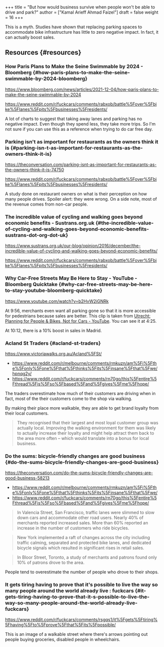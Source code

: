 +++
title = "But how would business survive when people won't be able to drive and park?"
author = ["Kamal Arieff Ahmad Faizel"]
draft = false
weight = 16
+++

This is a myth. Studies have shown that replacing parking spaces to accommodate bike infrastructure has little to zero negative impact. In fact, it can actually boost sales.


## Resources {#resources}


### How Paris Plans to Make the Seine Swimmable by 2024 - Bloomberg {#how-paris-plans-to-make-the-seine-swimmable-by-2024-bloomberg}

<https://www.bloomberg.com/news/articles/2021-12-04/how-paris-plans-to-make-the-seine-swimmable-by-2024>

<https://www.reddit.com/r/fuckcars/comments/rabxob/battle%5Fover%5Fbike%5Flanes%5Fpits%5Fbusinesses%5Fresidents/>

A lot of charts to suggest that taking away lanes and parking has no negative impact. Even though they spend less, they take more trips. So I'm not sure if you can use this as a reference when trying to do car free day.


### Parking isn't as important for restaurants as the owners think it is {#parking-isn-t-as-important-for-restaurants-as-the-owners-think-it-is}

<https://theconversation.com/parking-isnt-as-important-for-restaurants-as-the-owners-think-it-is-74750>

<https://www.reddit.com/r/fuckcars/comments/rabxob/battle%5Fover%5Fbike%5Flanes%5Fpits%5Fbusinesses%5Fresidents/>

A study done on restaurant owners on what is their perception on how many people drives. Spoiler alert: they were wrong. On a side note, most of the revenue comes from non-car people.


### The incredible value of cycling and walking goes beyond economic benefits - Sustrans.org.uk {#the-incredible-value-of-cycling-and-walking-goes-beyond-economic-benefits-sustrans-dot-org-dot-uk}

<https://www.sustrans.org.uk/our-blog/opinion/2016/december/the-incredible-value-of-cycling-and-walking-goes-beyond-economic-benefits/>

<https://www.reddit.com/r/fuckcars/comments/rabxob/battle%5Fover%5Fbike%5Flanes%5Fpits%5Fbusinesses%5Fresidents/>


### Why Car-Free Streets May Be Here to Stay - YouTube - Bloomberg Quicktake {#why-car-free-streets-may-be-here-to-stay-youtube-bloomberg-quicktake}

<https://www.youtube.com/watch?v=b2HvW2iGNRk>

At 9:56, merchants even want all parking gone so that it is more accessible for pedestrians because sales are better. This clip is taken from [Utrecht: Planning for People & Bikes, Not for Cars - YouTube](https://www.youtube.com/watch?v=Boi0XEm9-4E). You can see it at 4:25.

At 10:12, there is a 10% boost in sales in Madrid.


### Acland St Traders {#acland-st-traders}

<https://www.victoriawalks.org.au/Acland%5FSt/>

-   <https://www.reddit.com/r/melbourne/comments/rmkuzn/am%5Fi%5Fthe%5Fonly%5Fone%5Fthat%5Fthinks%5Fits%5Finsane%5Fthat%5Fwe/hpnqg2y/>
-   <https://www.reddit.com/r/fuckcars/comments/rn70go/this%5Fentire%5Fthread%5Fis%5Fso%5Fbased%5Fand%5Fgives%5Fme%5Fhope/>

The traders overestimate how much of their customers are driving when in fact, most of the their customers come to the shop via walking.

By making their place more walkable, they are able to get brand loyalty from their local customers.

> They recognised that their largest and most loyal customer group was actually local. Improving the walking environment for them was likely to actually increase their loyalty and might help attract them back to the area more often – which would translate into a bonus for local business.


### Do the sums: bicycle-friendly changes are good business {#do-the-sums-bicycle-friendly-changes-are-good-business}

<https://theconversation.com/do-the-sums-bicycle-friendly-changes-are-good-business-58213>

-   <https://www.reddit.com/r/melbourne/comments/rmkuzn/am%5Fi%5Fthe%5Fonly%5Fone%5Fthat%5Fthinks%5Fits%5Finsane%5Fthat%5Fwe/>
-   <https://www.reddit.com/r/fuckcars/comments/rn70go/this%5Fentire%5Fthread%5Fis%5Fso%5Fbased%5Fand%5Fgives%5Fme%5Fhope/>

> In Valencia Street, San Francisco, traffic lanes were slimmed to slow down cars and accommodate other road users. Nearly 40% of merchants reported increased sales. More than 60% reported an increase in the number of customers who ride bicycles.

<!--quoteend-->

> New York implemented a raft of changes across the city including traffic calming, separated and protected bike lanes, and dedicated bicycle signals which resulted in significant rises in retail sales.

<!--quoteend-->

> In Bloor Street, Toronto, a study of merchants and patrons found only 10% of patrons drove to the area.

People tend to overestimate the number of people who drove to their shops.


### It gets tiring having to prove that it's possible to live the way so many people around the world already live : fuckcars {#it-gets-tiring-having-to-prove-that-it-s-possible-to-live-the-way-so-many-people-around-the-world-already-live-fuckcars}

<https://www.reddit.com/r/fuckcars/comments/rsgqs1/it%5Fgets%5Ftiring%5Fhaving%5Fto%5Fprove%5Fthat%5Fits%5Fpossible/>

This is an image of a walkable street where there's arrows pointing out people buying groceries, disabled people in wheelchairs.
